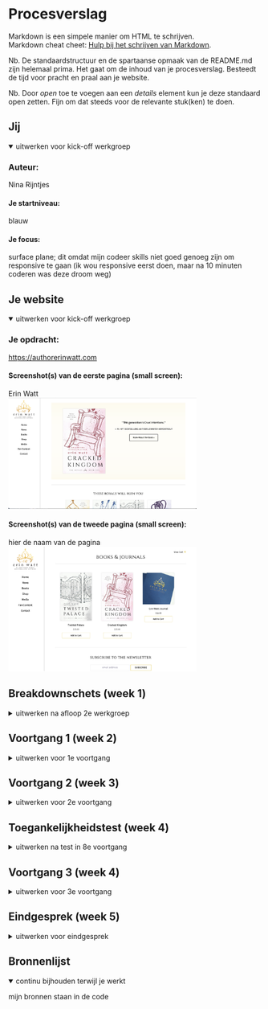 # Procesverslag
Markdown is een simpele manier om HTML te schrijven.  
Markdown cheat cheet: [Hulp bij het schrijven van Markdown](https://github.com/adam-p/markdown-here/wiki/Markdown-Cheatsheet).

Nb. De standaardstructuur en de spartaanse opmaak van de README.md zijn helemaal prima. Het gaat om de inhoud van je procesverslag. Besteedt de tijd voor pracht en praal aan je website.

Nb. Door *open* toe te voegen aan een *details* element kun je deze standaard open zetten. Fijn om dat steeds voor de relevante stuk(ken) te doen.





## Jij

<details open>
<summary>uitwerken voor kick-off werkgroep</summary>

### Auteur:
Nina Rijntjes

#### Je startniveau:
blauw

#### Je focus:
surface plane; dit omdat mijn codeer skills niet goed genoeg zijn om responsive te gaan (ik wou responsive eerst doen, maar na 10 minuten coderen was deze droom weg)
 
</details>





## Je website

<details open>
<summary>uitwerken voor kick-off werkgroep</summary>

### Je opdracht:
https://authorerinwatt.com 
 
#### Screenshot(s) van de eerste pagina (small screen): 
Erin Watt  
<img src="images/hoofdpagina.jpg" width="375px" alt="homepagina">

#### Screenshot(s) van de tweede pagina (small screen):
hier de naam van de pagina  
<img src="images/shopPagina.jpg" width="375px" alt="fan content pagina">
 
</details>





## Breakdownschets (week 1)

<details>
<summary>uitwerken na afloop 2e werkgroep</summary>

### hoofd pagina op laptop: 
<img src="images/bdHOOFD.png" width="375px" alt="breakdown van de hele pagina">
hoofd pagina break down schets 
 vlak voor het inleveren: ik realiseer me nu dat ik de tekst vanaf subscribe allemaal footer had kunnen maken

### SHOP op laptop: 
<img src="images/bdSHOP.png" width="375px" alt="breakdown van Shop">

### MENU TELEFOON: 
<img src="images/bdMENU.png" width="375px" alt="breakdown van HET MENU">

</details>





## Voortgang 1 (week 2)

<details>
<summary>uitwerken voor 1e voortgang</summary>

### Stand van zaken
ik merk dat ik het erg moeilijk vind en veel tijd heb besteed aan dit project, terwijl dat vgm helemaal niet te zien is.

### Agenda voor meeting
samen met je groepje opstellen

 | Leon           | Denise                   | Lisa                    | Whitney          | Nina
 | ---            | ---                      | ---                     | ---              |
 | Wat wanneer af | hoever je site moet zijn | mee eens met de anderen | heeft niks gezegd| Wat is nu precies de eindopdracht (scherm)
 | en dat ook nog | dit als er tijd is       | nog een punt            | dit wil ik zeker |
 | ...            | ...                      | ...                     | ...              |


### Verslag van meeting
hier na afloop snel de uitkomsten van de meeting vastleggen

 - weten nu hoe ver je moet zijn (ik moet even bijwerken dit weekend)
 - niet responsive, dan hoef je alleen op een klein scherm te werken
 - ik heb weer hoop in dit project
 - duidelijk hoe je kan toepassen
 - ik moet een planning maken

</details>





## Voortgang 2 (week 3)

<details>
<summary>uitwerken voor 2e voortgang</summary>

### Stand van zaken
ik was niet bij het gesprek, dit komt omdat ik een begravenis had, vandaar dat dit ook niet ingevuld is. 
 stand van zaken, ik heb te lang aan een menu besteed, zonde van mijn tijd want het was niet goed. Ik heb later die week Bo om hulp gevraagd en toen ging het beter. Ook ben ik verder gaan werken aan het mooi maken van de pagina en een begin gemaakt aan pagina 2.

### Agenda voor meeting
samen met je groepje opstellen

| student 1      | student 2          | student 3    | student 4        |
| ---            | ---                | ---          | ---              |
| dit bespreken  | en dit             | en ik dit    | en dan ik dat    |
| en dat ook nog | dit als er tijd is | nog een punt | dit wil ik zeker |
| ...            | ...                | ...          | ...              |


### Verslag van meeting
nvt
 

</details>





## Toegankelijkheidstest (week 4)

<details>
<summary>uitwerken na test in 8e voortgang</summary>

### Bevindingen
- gele blok zelf niet te zien, tekst wel
 - voor kleurenblind is aalles leesbaar
 - menu knop wel erg klein 

#### Gele blok zelf niet te zien, tekst wel

oeps vergeten foto's te maken, maar ik deed de bril op waardoor je geel niet meer ziet, en het viel mij gelijk al op dat het gele blok weg viel. Echter is dit blok niet heel belangrijk, dus heb ik besloten het zo te laten


#### Voor kleurenblind is aalles leesbaar

Ik heb alle kleuren blindheid brillen op gehad en ben de pagina af gegaan, alles was leesbaar, dus hoefte ik hier niks bij aan te passen.


#### Menu knop wel erg klein 

De menu knop was erg klein om te gebruik, dus heb ik deze wat grooter gemaakt 


 
 ik wou nog de test doen met voice assist op mijn telefoon, maar ik kreeg mijn telefoon op een gegeven moment niet meer aan en ben er toen mee gestopt (was erg stressvol)

</details>





## Voortgang 3 (week 4)

<details>
<summary>uitwerken voor 3e voortgang</summary>

### Stand van zaken
Ik heb denk ik aardig was process gemaakt en was eigelijk wel zo goed als klaar. Ik moest alleen nog de puntjes op de i zetten

### Agenda voor meeting
samen met je groepje opstellen

| student 1      | student 2          | student 3    | student 4        |
| ---            | ---                | ---          | ---              |
| dit bespreken  | en dit             | en ik dit    | en dan ik dat    |
| en dat ook nog | dit als er tijd is | nog een punt | dit wil ik zeker |
| ...            | ...                | ...          | ...              |


### Verslag van meeting
hier na afloop snel de uitkomsten van de meeting vastleggen

- ken je code
- ik weet nu precies wat en wanneer
- nog een punt
- ...

</details>





## Eindgesprek (week 5)

<details>
<summary>uitwerken voor eindgesprek</summary>

### Stand van zaken
waar ik niet uit kwam:
 waar ik erg veel moeite mee had was hte maken van een goed menu. ik merkte dat ik hier ook veel tijd in besteed had. Na een tijdje heb ik Bo gevraagd voor hulp en stuurde zij handige linkjes met uitleg door. Hierdoor was het voor mij weer duidelijk hoe en wat.
 
 lastig:
 ook kwam ik niet uit een paar kleine dingetjes, zoals foto;s 2 aan 2 krijgen wanneer ze in lu staan, dat is uiteindelijk wel gelukt (ook met Bo's hulp)
 
 ging goed:
 na een tijdje vond ik eigelijk alles vanzelf wel beter gaan. Ik snap nu zelfs hoe flexbox werkt (denk ik :) )
 

### Screenshot(s)

<img src="images/hoofdpagina1.jpg" width="375px" alt="homepagina">
 <img src="images/hoofdpagina2.jpg" width="375px" alt="homepagina">
 <img src="images/shop1.jpg" width="375px" alt="homepagina">
 <img src="images/shop2.jpg" width="375px" alt="homepagina">

</details>





## Bronnenlijst

<details open>
<summary>continu bijhouden terwijl je werkt</summary>

mijn bronnen staan in de code

</details>

